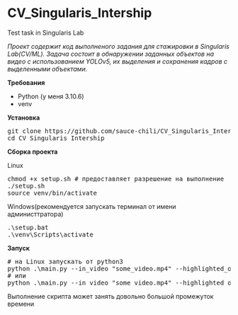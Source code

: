 # CV_Singularis_Intership
Test task in Singularis Lab

*Проект содержит код выполненого задания для стажировки в Singularis Lab(CV/ML). Задача состоит в обнаружении заданных объектов на видео с использованием YOLOv5, их выделения и сохранения кадров с выделенными объектами.*

**Требования**
* Python (у меня 3.10.6)
* venv

**Установка**

<pre>
git clone https://github.com/sauce-chili/CV_Singularis_Intership.git
cd CV_Singularis_Intership
</pre>

**Сборка проекта**

Linux
<pre>
chmod +x setup.sh # предоставляет разрешение на выполнение
./setup.sh
source venv/bin/activate
</pre>

Windows(рекомендуется запускать терминал от имени администтратора)
<pre>
.\setup.bat
.\venv\Scripts\activate
</pre>

**Запуск**
<pre>
# на Linux запускать от python3
python .\main.py --in_video "some_video.mp4" --highlighted_object "orange" --out_path "output/" --out_file_name "new_some_video.mp4"
# или
python .\main.py --in_video "some_video.mp4" --highlighted_object "orange" --out_path "output/new_some_video.mp4"
</pre>

Выполнение скрипта может занять довольно большой промежуток времени
